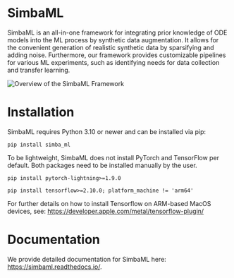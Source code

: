 # SimbaML

SimbaML is an all-in-one framework for integrating prior knowledge of ODE models into the ML process by synthetic data augmentation. It allows for the convenient generation of realistic synthetic data by sparsifying and adding noise. Furthermore, our framework provides customizable pipelines for various ML experiments, such as identifying needs for data collection and transfer learning.

![Overview of the SimbaML Framework](docs/source/_static/visualabstract.png)

# Installation

SimbaML requires Python 3.10 or newer and can be installed via pip:

```
pip install simba_ml
```

To be lightweight, SimbaML does not install PyTorch and TensorFlow per default. Both packages need to be installed manually by the user.

```
pip install pytorch-lightning>=1.9.0
```

```
pip install tensorflow>=2.10.0; platform_machine != 'arm64'
```

For further details on how to install Tensorflow on ARM-based MacOS devices, see: https://developer.apple.com/metal/tensorflow-plugin/


# Documentation

We provide detailed documentation for SimbaML here: https://simbaml.readthedocs.io/.
